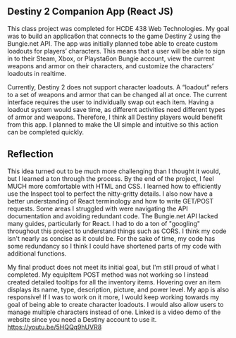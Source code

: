 ## Destiny 2 Companion App (React JS)

This class project was completed for HCDE 438 Web Technologies. 
My goal was to build an applica6on that connects to the game Destiny 2 using the Bungie.net API. The app was initially planned tobe able to create custom loadouts for players’ characters. This means that a user will be able to sign in to their Steam, Xbox, or Playsta6on Bungie account, view the current weapons and armor on their characters, and customize the characters’ loadouts in realtime.  

Currently, Destiny 2 does not support character loadouts. A “loadout” refers to a set of weapons and armor that can be changed all at once. The current interface requires the user to individually swap out each item. Having a loadout system would save time, as different activities need different types of armor and weapons. Therefore, I think all Destiny players would benefit from this app. I planned to make the UI simple and intuitive so this action can be completed quickly. 

## Reflection

This idea turned out to be much more challenging than I thought it would, but I learned a ton through the process. By the end of the project, I feel MUCH more comfortable with HTML and CSS. I learned how to efficiently use the Inspect tool to perfect the nitty-gritty details. I also now have a better understanding of React terminology and how to write GET/POST requests. Some areas I struggled with were navigating the API documentation and avoiding redundant code. The Bungie.net API lacked many guides, particularly for React. I had to do a ton of "googling" throughout this project to understand things such as CORS. I think my code isn't nearly as concise as it could be. For the sake of time, my code has some redundancy so I think I could have shortened parts of my code with additional functions.

My final product does not meet its initial goal, but I'm still proud of what I completed. My equipItem POST method was not working so I instead created detailed tooltips for all the inventory items. Hovering over an item displays its name, type, description, picture, and power level. My app is also responsive! If I was to work on it more, I would keep working towards my goal of being able to create character loadouts. I would also allow users to manage multiple characters instead of one. Linked is a video demo of the website since you need a Destiny account to use it.
https://youtu.be/5HQQq9hUVR8

